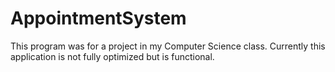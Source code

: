 # AppointmentSystem

This program was for a project in my Computer Science class. Currently this application is not fully optimized but is functional.

